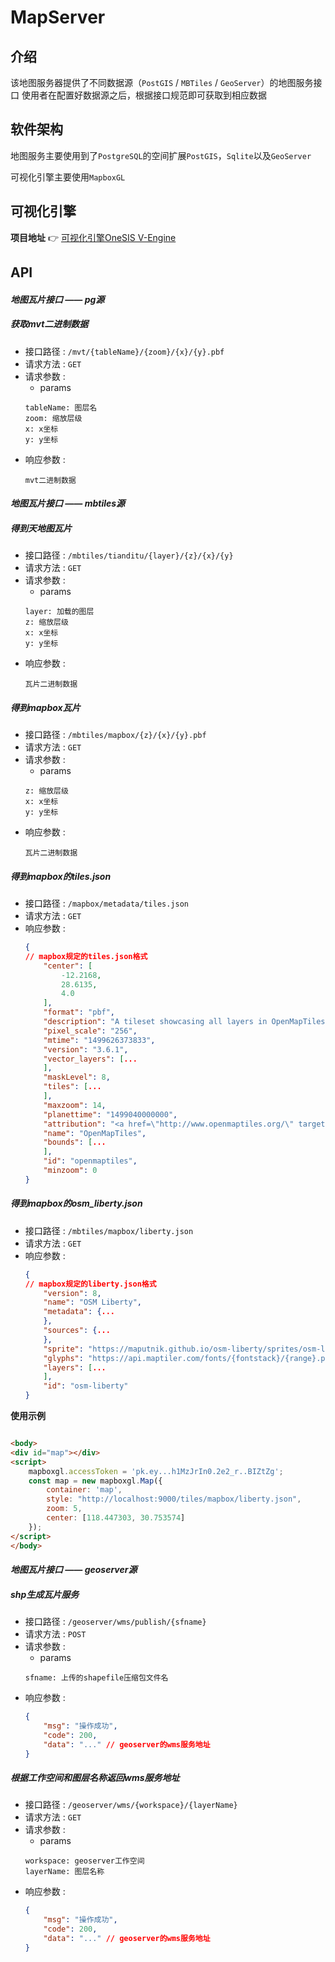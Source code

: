 # MapServer

## 介绍

该地图服务器提供了不同数据源（`PostGIS` / `MBTiles` / `GeoServer`）的地图服务接口 使用者在配置好数据源之后，根据接口规范即可获取到相应数据

## 软件架构

地图服务主要使用到了`PostgreSQL`的空间扩展`PostGIS`，`Sqlite`以及`GeoServer`

可视化引擎主要使用`MapboxGL`

## 可视化引擎

**项目地址** 👉 [可视化引擎OneSIS V-Engine](https://github.com/chance7bin/OneSIS-VEngine)

## API

#### _地图瓦片接口 —— pg源_

##### 获取mvt二进制数据

- 接口路径 : `/mvt/{tableName}/{zoom}/{x}/{y}.pbf`
- 请求方法 : `GET`
- 请求参数 :
    - params
  ```
  tableName: 图层名
  zoom: 缩放层级
  x: x坐标
  y: y坐标
  ```
- 响应参数 :
  ```
  mvt二进制数据
  ```

#### _地图瓦片接口 —— mbtiles源_

##### 得到天地图瓦片

- 接口路径 : `/mbtiles/tianditu/{layer}/{z}/{x}/{y}`
- 请求方法 : `GET`
- 请求参数 :
	- params
  ```
  layer: 加载的图层
  z: 缩放层级
  x: x坐标
  y: y坐标
  ```
- 响应参数 :
  ```
  瓦片二进制数据
  ```

##### 得到mapbox瓦片

- 接口路径 : `/mbtiles/mapbox/{z}/{x}/{y}.pbf`
- 请求方法 : `GET`
- 请求参数 :
	- params
  ```
  z: 缩放层级
  x: x坐标
  y: y坐标
  ```
- 响应参数 :
  ```
  瓦片二进制数据
  ```

##### 得到mapbox的tiles.json

- 接口路径 : `/mapbox/metadata/tiles.json`
- 请求方法 : `GET`
- 响应参数 :
  ```json
  {
  // mapbox规定的tiles.json格式 
      "center": [
          -12.2168,
          28.6135,
          4.0
      ],
      "format": "pbf",
      "description": "A tileset showcasing all layers in OpenMapTiles. http://openmaptiles.org",
      "pixel_scale": "256",
      "mtime": "1499626373833",
      "version": "3.6.1",
      "vector_layers": [...
      ],
      "maskLevel": 8,
      "tiles": [...
      ],
      "maxzoom": 14,
      "planettime": "1499040000000",
      "attribution": "<a href=\"http://www.openmaptiles.org/\" target=\"_blank\">&copy; OpenMapTiles</a> <a href=\"http://www.openstreetmap.org/about/\" target=\"_blank\">&copy; OpenStreetMap contributors</a>",
      "name": "OpenMapTiles",
      "bounds": [...
      ],
      "id": "openmaptiles",
      "minzoom": 0
  }
  ```

##### 得到mapbox的osm_liberty.json

- 接口路径 : `/mbtiles/mapbox/liberty.json`
- 请求方法 : `GET`
- 响应参数 :
  ```json
  {
  // mapbox规定的liberty.json格式
      "version": 8,
      "name": "OSM Liberty",
      "metadata": {...
      },
      "sources": {...
      },
      "sprite": "https://maputnik.github.io/osm-liberty/sprites/osm-liberty",
      "glyphs": "https://api.maptiler.com/fonts/{fontstack}/{range}.pbf?key=XAapkmkXQpx839NCfnxD",
      "layers": [...
      ],
      "id": "osm-liberty"
  }
  ```

**使用示例**

```html

<body>
<div id="map"></div>
<script>
	mapboxgl.accessToken = 'pk.ey...h1MzJrIn0.2e2_r..BIZtZg';
	const map = new mapboxgl.Map({
		container: 'map',
		style: "http://localhost:9000/tiles/mapbox/liberty.json",
		zoom: 5,
		center: [118.447303, 30.753574]
	});
</script>
</body>
```

#### _地图瓦片接口 —— geoserver源_

##### shp生成瓦片服务

- 接口路径 : `/geoserver/wms/publish/{sfname}`
- 请求方法 : `POST`
- 请求参数 :
	- params
  ```
  sfname: 上传的shapefile压缩包文件名
  ```
- 响应参数 :
  ```json
  {
      "msg": "操作成功",
      "code": 200,
      "data": "..." // geoserver的wms服务地址
  }
  ```

##### 根据工作空间和图层名称返回wms服务地址

- 接口路径 : `/geoserver/wms/{workspace}/{layerName}`
- 请求方法 : `GET`
- 请求参数 :
	- params
  ```
  workspace: geoserver工作空间
  layerName: 图层名称
  ```
- 响应参数 :
  ```json
  {
      "msg": "操作成功",
      "code": 200,
      "data": "..." // geoserver的wms服务地址
  }
  ```
